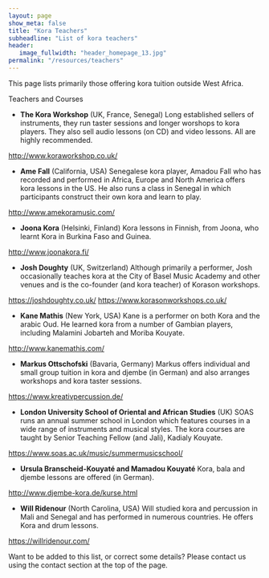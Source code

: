 ```yaml
---
layout: page
show_meta: false
title: "Kora Teachers"
subheadline: "List of kora teachers"
header:
   image_fullwidth: "header_homepage_13.jpg"
permalink: "/resources/teachers"
---
```

This page lists primarily those offering kora tuition outside West Africa. 

Teachers and Courses
* **The Kora Workshop** (UK, France, Senegal)
Long established sellers of instruments, they run taster sessions and longer worshops to kora players. They also sell audio lessons (on CD) and video lessons. All are highly recommended.

<http://www.koraworkshop.co.uk/>

* **Ame Fall** (California, USA)
Senegalese kora player, Amadou Fall who has recorded and performed in Africa, Europe and North America offers kora lessons in the US. He also runs a class in Senegal in which participants construct their own kora and learn to play.

http://www.amekoramusic.com/

* **Joona Kora** (Helsinki, Finland)
Kora lessons in Finnish, from Joona, who learnt Kora in Burkina Faso and Guinea.

http://www.joonakora.fi/

* **Josh Doughty** (UK, Switzerland)
Although primarily a performer, Josh occasionally teaches kora at the City of Basel Music Academy and other venues and is the co-founder (and kora teacher) of Korason workshops.

https://joshdoughty.co.uk/
https://www.korasonworkshops.co.uk/

* **Kane Mathis** (New York, USA)
Kane is a performer on both Kora and the arabic Oud. He learned kora from a number of Gambian players, including Malamini Jobarteh and Moriba Kouyate.  

http://www.kanemathis.com/

* **Markus Ottschofski** (Bavaria, Germany)
Markus offers individual and small group tuition in kora and djembe (in German) and also arranges workshops and kora taster sessions.

https://www.kreativpercussion.de/

* **London University School of Oriental and African Studies** (UK)
SOAS runs an annual summer school in London which features courses in a wide range of instruments and musical styles. The kora courses are taught by Senior Teaching Fellow (and Jali), Kadialy Kouyate.

https://www.soas.ac.uk/music/summermusicschool/

* **Ursula Branscheid-Kouyaté and Mamadou Kouyaté**
Kora, bala and djembe lessons are offered (in German).

http://www.djembe-kora.de/kurse.html

* **Will Ridenour** (North Carolina, USA)
Will studied kora and percussion in Mali and Senegal and has performed in numerous countries. He offers Kora and drum lessons.

https://willridenour.com/

Want to be added to this list, or correct some details? Please contact us using the contact section at the top of the page.
